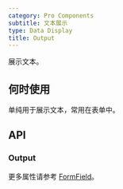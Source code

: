 ```yaml
---
category: Pro Components
subtitle: 文本展示
type: Data Display
title: Output
---
```


展示文本。

## 何时使用

单纯用于展示文本，常用在表单中。

## API

### Output

更多属性请参考 [FormField](/components-pro/field/#FormField)。

<style>
.code-box .c7n-row {
  margin-bottom: .24rem;
}
</style>
